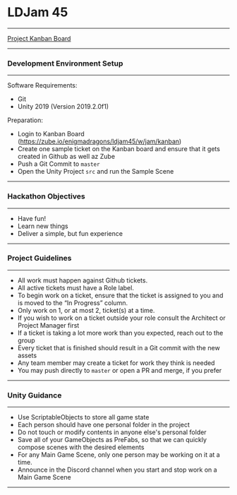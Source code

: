 # LDJam 45

----

[Project Kanban Board](https://zube.io/enigmadragons/ldjam45/w/jam/kanban)


----

### Development Environment Setup

----

Software Requirements:
- Git
- Unity 2019 (Version 2019.2.0f1)

Preparation:
- Login to Kanban Board (https://zube.io/enigmadragons/ldjam45/w/jam/kanban)
- Create one sample ticket on the Kanban board and ensure that it gets created in Github as well az Zube
- Push a Git Commit to `master`
- Open the Unity Project `src` and run the Sample Scene

----

### Hackathon Objectives

----

- Have fun!
- Learn new things
- Deliver a simple, but fun experience

----

### Project Guidelines

----

- All work must happen against Github tickets.
- All active tickets must have a Role label.
- To begin work on a ticket, ensure that the ticket is assigned to you and is moved to the “In Progress” column.
- Only work on 1, or at most 2, ticket(s) at a time.
- If you wish to work on a ticket outside your role consult the Architect or Project Manager first
- If a ticket is taking a lot more work than you expected, reach out to the group
- Every ticket that is finished should result in a Git commit with the new assets
- Any team member may create a ticket for work they think is needed
- You may push directly to `master` or open a PR and merge, if you prefer

----

### Unity Guidance

----

- Use ScriptableObjects to store all game state
- Each person should have one personal folder in the project
- Do not touch or modify contents in anyone else's personal folder
- Save all of your GameObjects as PreFabs, so that we can quickly compose scenes with the desired elements
- For any Main Game Scene, only one person may be working on it at a time. 
- Announce in the Discord channel when you start and stop work on a Main Game Scene

----
